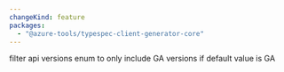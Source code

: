 ```yaml
---
changeKind: feature
packages:
  - "@azure-tools/typespec-client-generator-core"
---
```


filter api versions enum to only include GA versions if default value is GA